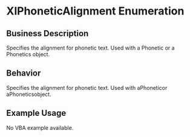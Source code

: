 # XlPhoneticAlignment Enumeration

## Business Description
Specifies the alignment for phonetic text. Used with a Phonetic or a Phonetics object.

## Behavior
Specifies the alignment for phonetic text. Used with aPhoneticor aPhoneticsobject.

## Example Usage
No VBA example available.